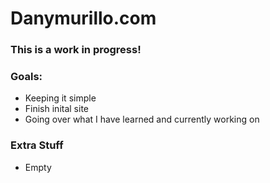 # Danymurillo.com

### This is a work in progress!

### Goals:
+ Keeping it simple
+ Finish inital site
+ Going over what I have learned and currently working on

### Extra Stuff
+ Empty
